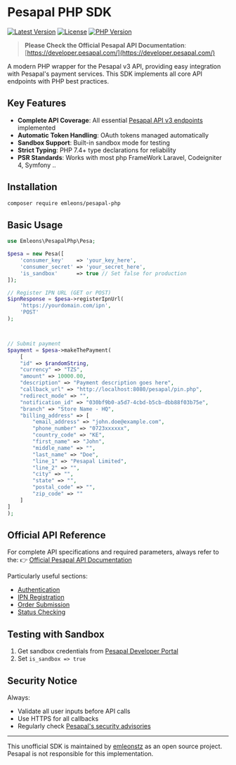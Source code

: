 # Pesapal PHP SDK

[![Latest Version](https://img.shields.io/packagist/v/emleons/pesapal-php.svg?style=flat-square)](https://packagist.org/packages/emleons/pesapal-php)
[![License](https://img.shields.io/badge/license-MIT-blue.svg?style=flat-square)](LICENSE.md)
[![PHP Version](https://img.shields.io/packagist/php-v/emleons/pesapal-php.svg?style=flat-square)](https://php.net)

> **Please Check the Official Pesapal API Documentation**: [https://developer.pesapal.com/](https://developer.pesapal.com/)

A modern PHP wrapper for the Pesapal v3 API, providing easy integration with Pesapal's payment services. This SDK implements all core API endpoints with PHP best practices.

## Key Features

- **Complete API Coverage**: All essential [Pesapal API v3 endpoints](https://developer.pesapal.com/api3-docs) implemented
- **Automatic Token Handling**: OAuth tokens managed automatically
- **Sandbox Support**: Built-in sandbox mode for testing
- **Strict Typing**: PHP 7.4+ type declarations for reliability
- **PSR Standards**: Works with most php FrameWork Laravel, Codeigniter 4, Symfony ..

## Installation

```bash
composer require emleons/pesapal-php
```

## Basic Usage

```php
use Emleons\PesapalPhp\Pesa;

$pesa = new Pesa([
    'consumer_key'    => 'your_key_here',
    'consumer_secret' => 'your_secret_here',
    'is_sandbox'      => true // Set false for production
]);

// Register IPN URL (GET or POST)
$ipnResponse = $pesa->registerIpnUrl(
    'https://yourdomain.com/ipn',
    'POST'
);



// Submit payment
$payment = $pesa->makeThePayment(
    [
    "id" => $randomString,
    "currency" => "TZS",
    "amount" => 10000.00,
    "description" => "Payment description goes here",
    "callback_url" => "http://localhost:8080/pesapal/pin.php",
    "redirect_mode" => "",
    "notification_id" => "030bf9b0-a5d7-4cbd-b5cb-dbb88f03b75e",
    "branch" => "Store Name - HQ",
    "billing_address" => [
        "email_address" => "john.doe@example.com",
        "phone_number" => "0723xxxxxx",
        "country_code" => "KE",
        "first_name" => "John",
        "middle_name" => "",
        "last_name" => "Doe",
        "line_1" => "Pesapal Limited",
        "line_2" => "",
        "city" => "",
        "state" => "",
        "postal_code" => "",
        "zip_code" => ""
    ]
]
);
```

## Official API Reference

For complete API specifications and required parameters, always refer to the:
👉 [Official Pesapal API Documentation](https://developer.pesapal.com/api3-docs)

Particularly useful sections:
- [Authentication](https://developer.pesapal.com/how-to-integrate/e-commerce/api-30-json/authentication)
- [IPN Registration](https://developer.pesapal.com/how-to-integrate/e-commerce/api-30-json/registeripnurl)
- [Order Submission](https://developer.pesapal.com/how-to-integrate/e-commerce/api-30-json/submitorderrequest)
- [Status Checking](https://developer.pesapal.com/how-to-integrate/e-commerce/api-30-json/gettransactionstatus)

## Testing with Sandbox

1. Get sandbox credentials from [Pesapal Developer Portal](https://developer.pesapal.com/)
2. Set `is_sandbox => true`

## Security Notice

Always:
- Validate all user inputs before API calls
- Use HTTPS for all callbacks
- Regularly check [Pesapal's security advisories](https://developer.pesapal.com/)

---

This unofficial SDK is maintained by [emleonstz](https://github.com/emleonstz) as an open source project.  
Pesapal is not responsible for this implementation.


